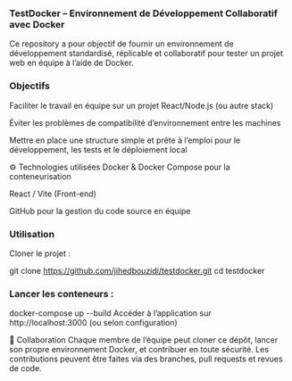 ### TestDocker – Environnement de Développement Collaboratif avec Docker
Ce repository a pour objectif de fournir un environnement de développement standardisé, réplicable et collaboratif pour tester un projet web en équipe à l’aide de Docker.

### Objectifs
Faciliter le travail en équipe sur un projet React/Node.js (ou autre stack)

Éviter les problèmes de compatibilité d’environnement entre les machines

Mettre en place une structure simple et prête à l’emploi pour le développement, les tests et le déploiement local

⚙️ Technologies utilisées
Docker & Docker Compose pour la conteneurisation

React / Vite (Front-end)

GitHub pour la gestion du code source en équipe

### Utilisation
Cloner le projet :

git clone https://github.com/jihedbouzidi/testdocker.git
cd testdocker
### Lancer les conteneurs :

docker-compose up --build
Accéder à l’application sur http://localhost:3000 (ou selon configuration)

🤝 Collaboration
Chaque membre de l’équipe peut cloner ce dépôt, lancer son propre environnement Docker, et contribuer en toute sécurité. Les contributions peuvent être faites via des branches, pull requests et revues de code.

